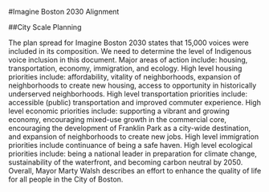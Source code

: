 #Imagine Boston 2030 Alignment

##City Scale Planning

The plan spread for Imagine Boston 2030 states that 15,000 voices were included in its composition. We need to determine the level of Indigenous voice inclusion in this document. Major areas of action include: housing, transportation, economy, immigration, and ecology. High level housing priorities include: affordability, vitality of neighborhoods, expansion of neighborhoods to create new housing, access to opportunity in historically underserved neighborhoods. High level transportation priorities include: accessible (public) transportation and improved commuter experience. High level economic priorities include: supporting a vibrant and growing economy, encouraging mixed-use growth in the commercial core, encouraging the development of Franklin Park as a city-wide destination, and expansion of neighborhoods to create new jobs. High level immigration priorities include continuance of being a safe haven. High level ecological priorities include: being a national leader in preparation for climate change, sustainability of the waterfront, and becoming carbon neutral by 2050. Overall, Mayor Marty Walsh describes an effort to enhance the quality of life for all people in the City of Boston.
